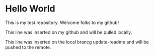 # Hello World

This is my test repository. Welcome folks to my github!

This line was inserted on my github and will be pulled locally.

This line was inserted on the local brancg update-readme and will be pushed to the remote.
